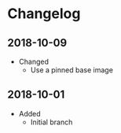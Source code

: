 # Changelog

## 2018-10-09

* Changed
  * Use a pinned base image

## 2018-10-01

* Added
  * Initial branch
